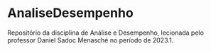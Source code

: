 # AnaliseDesempenho
Repositório da disciplina de Análise e Desempenho, lecionada pelo professor Daniel Sadoc Menasché no período de 2023.1.

